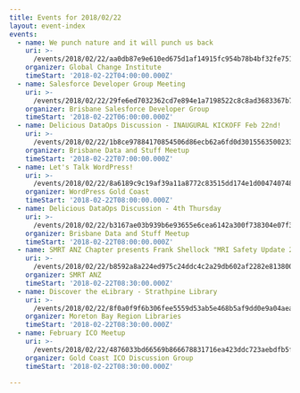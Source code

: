 ```yaml
---
title: Events for 2018/02/22
layout: event-index
events:
  - name: We punch nature and it will punch us back
    uri: >-
      /events/2018/02/22/aa0db87e9e610ed675d1af14915fc954b78b4bf32fe751e3f19943388733d544
    organizer: Global Change Institute
    timeStart: '2018-02-22T04:00:00.000Z'
  - name: Salesforce Developer Group Meeting
    uri: >-
      /events/2018/02/22/29fe6ed7032362cd7e894e1a7198522c8c8ad3683367b78021339f9b2eb183f4
    organizer: Brisbane Salesforce Developer Group
    timeStart: '2018-02-22T06:00:00.000Z'
  - name: Delicious DataOps Discussion - INAUGURAL KICKOFF Feb 22nd!
    uri: >-
      /events/2018/02/22/1b8ce97884170854506d86ecb62a6fd0d301556350023363ca75f6d0749fba8c
    organizer: Brisbane Data and Stuff Meetup
    timeStart: '2018-02-22T07:00:00.000Z'
  - name: Let's Talk WordPress!
    uri: >-
      /events/2018/02/22/8a6189c9c19af39a11a8772c83515dd174e1d00474074869326e5d6d51ad7b3f
    organizer: WordPress Gold Coast
    timeStart: '2018-02-22T08:00:00.000Z'
  - name: Delicious DataOps Discussion - 4th Thursday
    uri: >-
      /events/2018/02/22/b3167ae03b939b6e93655e6cea6142a300f738304e07f3af010a8e9db0c342f5
    organizer: Brisbane Data and Stuff Meetup
    timeStart: '2018-02-22T08:00:00.000Z'
  - name: SMRT ANZ Chapter presents Frank Shellock "MRI Safety Update 2018"
    uri: >-
      /events/2018/02/22/b8592a8a224ed975c24ddc4c2a29db602af2282e8138007cff67df07c589a4e7
    organizer: SMRT ANZ
    timeStart: '2018-02-22T08:30:00.000Z'
  - name: Discover the eLibrary - Strathpine Library
    uri: >-
      /events/2018/02/22/8f0a0f9f6b306fee5559d53ab5e468b5af9dd0e9a04aeac708c12bf9ba1321ce
    organizer: Moreton Bay Region Libraries
    timeStart: '2018-02-22T08:30:00.000Z'
  - name: February ICO Meetup
    uri: >-
      /events/2018/02/22/4876033bd66569b866678831716ea423ddc723aebdfb5f7f3afc6b6e2418cacc
    organizer: Gold Coast ICO Discussion Group
    timeStart: '2018-02-22T08:30:00.000Z'

---
```

